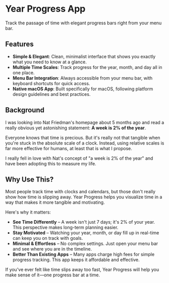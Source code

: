# Year Progress App

Track the passage of time with elegant progress bars right from your menu bar.

## Features

- **Simple & Elegant**: Clean, minimalist interface that shows you exactly what you need to know at a glance.
- **Multiple Time Scales**: Track progress for the year, month, and day all in one place.
- **Menu Bar Integration**: Always accessible from your menu bar, with keyboard shortcuts for quick access.
- **Native macOS App**: Built specifically for macOS, following platform design guidelines and best practices.

## Background

I was looking into Nat Friedman's homepage about 5 months ago and read a really obvious yet astonishing statement: **A week is 2% of the year**.

Everyone knows that time is precious. But it's really not that tangible when you're stuck in the absolute scale of a clock. Instead, using relative scales is far more effective for humans, at least that is what I propose.

I really fell in love with Nat's concept of "a week is 2% of the year" and have been adopting this to measure my life.

## Why Use This?

Most people track time with clocks and calendars, but those don't really show how time is slipping away. Year Progress helps you visualize time in a way that makes it more tangible and motivating.

Here's why it matters:

- **See Time Differently** – A week isn't just 7 days; it's 2% of your year. This perspective makes long-term planning easier.
- **Stay Motivated** – Watching your year, month, or day fill up in real-time can keep you on track with goals.
- **Minimal & Effortless** – No complex settings. Just open your menu bar and see where you are in the timeline.
- **Better Than Existing Apps** – Many apps charge high fees for simple progress tracking. This app keeps it affordable and effective.

If you've ever felt like time slips away too fast, Year Progress will help you make sense of it—one progress bar at a time.
